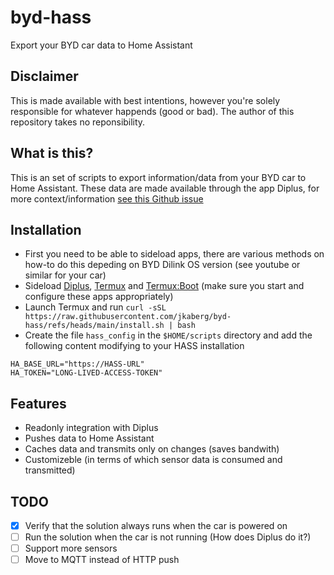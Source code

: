 # byd-hass
Export your BYD car data to Home Assistant

## Disclaimer
This is made available with best intentions, however you're solely responsible for whatever happends (good or bad). The author of this repository takes no reponsibility. 

## What is this?
This is an set of scripts to export information/data from your BYD car to Home Assistant. These data are made available through the app Diplus, for more context/information [see this Github issue](https://github.com/jkaberg/byd-react-app-reverse/issues/2)

## Installation

- First you need to be able to sideload apps, there are various methods on how-to do this depeding on BYD Dilink OS version (see youtube or similar for your car)
- Sideload [Diplus](http://lanye.pw/di/), [Termux](https://github.com/termux/termux-app) and [Termux:Boot](https://github.com/termux/termux-boot/) (make sure you start and configure these apps appropriately)
- Launch Termux and run `curl -sSL https://raw.githubusercontent.com/jkaberg/byd-hass/refs/heads/main/install.sh | bash`
- Create the file `hass_config` in the `$HOME/scripts` directory and add the following content modifying to your HASS installation
```
HA_BASE_URL="https://HASS-URL"
HA_TOKEN="LONG-LIVED-ACCESS-TOKEN"
```

## Features
- Readonly integration with Diplus
- Pushes data to Home Assistant
- Caches data and transmits only on changes (saves bandwith)
- Customizeble (in terms of which sensor data is consumed and transmitted)

## TODO

- [x] Verify that the solution always runs when the car is powered on
- [ ] Run the solution when the car is not running (How does Diplus do it?)
- [ ] Support more sensors
- [ ] Move to MQTT instead of HTTP push
